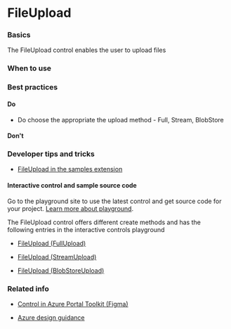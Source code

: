 ﻿# FileUpload

 
<a name="basics"></a>
### Basics
The FileUpload control enables the user to upload files



<!-- TODO get an IMAGE to embed here -->

<!-- TODO get an SAMPLE CODE to embed here -->

 
<a name="when-to-use"></a>
### When to use


 
<a name="best-practices"></a>
### Best practices

<a name="best-practices-do"></a>
#### Do

* Do choose the appropriate the upload method - Full, Stream, BlobStore

<a name="best-practices-don-t"></a>
#### Don&#39;t

<!-- TODO need Don'ts -->



 
<a name="developer-tips-and-tricks"></a>
### Developer tips and tricks

* <a href="https://df.onecloud.azure-test.net/?SamplesExtension=true#blade/SamplesExtension/FileUploadBlade/BlobStore" target="_blank">FileUpload in the samples extension</a>



<a name="developer-tips-and-tricks-interactive-control-and-sample-source-code"></a>
#### Interactive control and sample source code
Go to the playground site to use the latest control and get source code for your project.  [Learn more about playground](./top-extensions-controls-playground.md).

The FileUpload control offers different create methods and has the following entries in the interactive controls playground

*  <a href="https://ms.portal.azure.com/?Microsoft_Azure_Playground=true#blade/Microsoft_Azure_Playground/ControlsIndexBlade/FileUpload_createFullUpload_Playground" target="_blank">FileUpload (FullUpload)</a>

*  <a href="https://ms.portal.azure.com/?Microsoft_Azure_Playground=true#blade/Microsoft_Azure_Playground/ControlsIndexBlade/FileUpload_createStreamUpload_Playground" target="_blank">FileUpload (StreamUpload)</a>

*  <a href="https://ms.portal.azure.com/?Microsoft_Azure_Playground=true#blade/Microsoft_Azure_Playground/ControlsIndexBlade/FileUpload_createBlobStoreUpload_Playground" target="_blank">FileUpload (BlobStoreUpload)</a>




 
<a name="related-info"></a>
### Related info

* <a href="https://www.figma.com/file/Bwn8rmUOYtnPRwA3JoQTBn/Azure-Portal-Toolkit?node-id=3546%3A1016" target="_blank">Control in Azure Portal Toolkit (Figma)</a>

* [Azure design guidance](http://aka.ms/portalfx/design)


